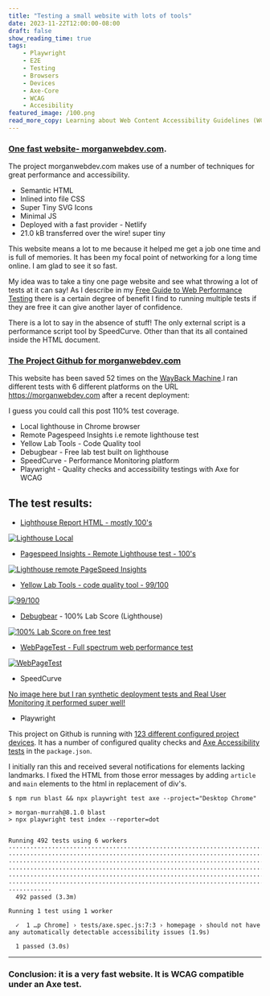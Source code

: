 ```yaml
---
title: "Testing a small website with lots of tools"
date: 2023-11-22T12:00:00-08:00
draft: false
show_reading_time: true
tags: 
    - Playwright
    - E2E
    - Testing
    - Browsers
    - Devices
    - Axe-Core
    - WCAG
    - Accesibility
featured_image: /100.png
read_more_copy: Learning about Web Content Accessibility Guidelines (WCAG) 2.1 testing in Playwright...
---
```


### [One fast website- morganwebdev.com](https://www.morganwebdev.com).

The project morganwebdev.com makes use of a number of techniques for great performance and accessibility. 

* Semantic HTML
* Inlined into file CSS
* Super Tiny SVG Icons
* Minimal JS
* Deployed with a fast provider - Netlify
* 21.0 kB transferred over the wire! super tiny

This website means a lot to me because it helped me get a job one time and is full of memories. It has been my focal point of networking for a long time online. I am glad to see it so fast.

My idea was to take a tiny one page website and see what throwing a lot of tests at it can say! As I describe in my [Free Guide to Web Performance Testing](/posts/free-guide-to-web-performance-testing/) there is a certain degree of benefit I find to running multiple tests if they are free it can give another layer of confidence.

There is a lot to say in the absence of stuff! The only external script is a performance script tool by SpeedCurve. Other than that its all contained inside the HTML document.

### [The Project Github for morganwebdev.com](https://github.com/airbr/newpersonal)

This website has been saved 52 times on the [WayBack Machine](https://web.archive.org/web/20231201000000*/https://www.morganwebdev.com/).I ran different tests with 6 different platforms on the URL https://morganwebdev.com after a recent deployment:

I guess you could call this post 110% test coverage.

* Local lighthouse in Chrome browser
* Remote Pagespeed Insights i.e remote lighthouse test
* Yellow Lab Tools - Code Quality tool
* Debugbear - Free lab test built on lighthouse
* SpeedCurve - Performance Monitoring platform
* Playwright - Quality checks and accessibility testings with Axe for WCAG

## The test results:

- [Lighthouse Report HTML - mostly 100's](/morganwebdev-lighthouse.html)

[![Lighthouse Local](/lighthouse-local.png)](/morganwebdev-lighthouse.html)

- [Pagespeed Insights - Remote Lighthouse test - 100's](https://pagespeed.web.dev/analysis/https-www-morganwebdev-com/1bg6cjaiza?form_factor=desktop)

[![Lighthouse remote PageSpeed Insights](/pagespeed-insights.png)](https://pagespeed.web.dev/analysis/https-www-morganwebdev-com/1bg6cjaiza?form_factor=desktop)

- [Yellow Lab Tools - code quality tool - 99/100](https://yellowlab.tools/result/gqvmo6ypi7)

[![99/100](/yl.png)](https://yellowlab.tools/result/gqvmo6ypi7)

- [Debugbear](https://www.debugbear.com/test/website-speed/JvpREzLY/overview) - 100% Lab Score (Lighthouse)

[![100% Lab Score on free test](/debugbear.png)](https://www.debugbear.com/test/website-speed/JvpREzLY/overview)

- [WebPageTest - Full spectrum web performance test](https://www.webpagetest.org/result/231124_AiDcGV_CP/)

[![WebPageTest](/wpt.jpeg)](https://www.webpagetest.org/result/231124_AiDcGV_CP/)

- SpeedCurve

[No image here but I ran synthetic deployment tests and Real User Monitoring it performed super well!](https://app.speedcurve.com/morganwebdev/deploy/?b=apple-iphone-x&cs=lg&dl=3403180&dp=3399546&r=eu-central-1&s=761778&u=3970025&share=h557swlpwnxz0qpfielb58o7d5p5q8)

- Playwright

This project on Github is running with [123 different configured project devices](https://github.com/airbr/newpersonal/blob/master/playwright.config.js). It has a number of configured quality checks and [Axe Accessibility tests](https://playwright.dev/docs/accessibility-testing) in the `package.json`.

I initially ran this and received several notifications for elements lacking landmarks. I fixed the HTML from those error messages by adding `article` and `main` elements to the html in replacement of div's.

```
$ npm run blast && npx playwright test axe --project="Desktop Chrome"

> morgan-murrah@8.1.0 blast
> npx playwright test index --reporter=dot


Running 492 tests using 6 workers
················································································
················································································
················································································
················································································
················································································
················································································
············
  492 passed (3.3m)

Running 1 test using 1 worker

  ✓  1 …p Chrome] › tests/axe.spec.js:7:3 › homepage › should not have any automatically detectable accessibility issues (1.9s)

  1 passed (3.0s)
```

---

### Conclusion: it is a very fast website. It is WCAG compatible under an Axe test.
